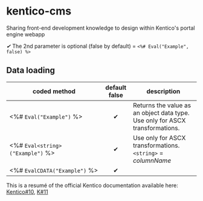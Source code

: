 # kentico-cms
Sharing front-end development knowledge to design within Kentico's portal engine webapp

*✔* The 2nd parameter is optional (false by default) = `<%# Eval("Example", false) %>`

## Data loading

| coded method | default false | description |
| --- | :---: | --- |
| <%#&nbsp;`Eval("Example")`&nbsp;%> | ✔ | Returns the value as an object data type. Use only for ASCX transformations.  |
| <%#&nbsp;`Eval<string>("Example")`&nbsp;%> | ✔ | Use only for ASCX transformations. `<string>` = _columnName_ |
| <%#&nbsp;`EvalCDATA("Example")`&nbsp;%> | ✔ | |

This is a resumé of the official Kentico documentation available here: [Kentico#10](https://docs.kentico.com/k10/developing-websites/loading-and-displaying-data-on-websites/writing-transformations/reference-transformation-methods), [K#11](https://docs.kentico.com/k11/developing-websites/loading-and-displaying-data-on-websites/writing-transformations/reference-transformation-methods)
